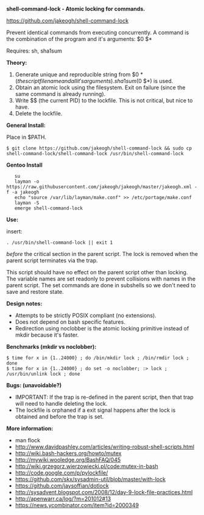 **shell-command-lock - Atomic locking for commands.**

https://github.com/jakeogh/shell-command-lock

Prevent identical commands from executing concurrently.
A command is the combination of the program and it's arguments: $0 $*

Requires: sh, sha1sum

**Theory:**

 1. Generate unique and reproducible string from $0 $* (the script file name and all it's arguments). sha1sum($0 $*) is used.
 2. Obtain an atomic lock using the filesystem. Exit on failure (since the same command is already running).
 3. Write $$ (the current PID) to the lockfile. This is not critical, but nice to have.
 4. Delete the lockfile.

**General Install:**

Place in $PATH.

```
$ git clone https://github.com/jakeogh/shell-command-lock && sudo cp shell-command-lock/shell-command-lock /usr/bin/shell-command-lock
```

**Gentoo Install**
```
   su
   layman -o https://raw.githubusercontent.com/jakeogh/jakeogh/master/jakeogh.xml -f -a jakeogh
   echo "source /var/lib/layman/make.conf" >> /etc/portage/make.conf
   layman -S
   emerge shell-command-lock
```

**Use:**

insert:
```
. /usr/bin/shell-command-lock || exit 1
```
_before_ the critical section in the parent script. The lock is removed when the parent script terminates via the trap.

This script should have no effect on the parent script other than locking. The variable names are set readonly to prevent collisions with names in the parent script. The set commands are done in subshells so we don't need to save and restore state.

**Design notes:**

- Attempts to be strictly POSIX compliant (no extensions).
- Does not depend on bash specific features.
- Redirection using noclobber is the atomic locking primitive instead of mkdir because it's faster.

**Benchmarks (mkdir vs noclobber):**
```
$ time for x in {1..24000} ; do /bin/mkdir lock ; /bin/rmdir lock ; done
$ time for x in {1..24000} ; do set -o noclobber; :> lock ; /usr/bin/unlink lock ; done
```

**Bugs: (unavoidable?)**

- IMPORTANT: If the trap is re-defined in the parent script, then that trap will need to handle deleting the lock.
- The lockfile is orphaned if a exit signal happens after the lock is obtained and before the trap is set.

**More information:**

 - man flock
 - http://www.davidpashley.com/articles/writing-robust-shell-scripts.html
 - http://wiki.bash-hackers.org/howto/mutex
 - http://mywiki.wooledge.org/BashFAQ/045
 - http://wiki.grzegorz.wierzowiecki.pl/code:mutex-in-bash
 - http://code.google.com/p/pylockfile/
 - https://github.com/skx/sysadmin-util/blob/master/with-lock
 - https://github.com/jaysoffian/dotlock
 - http://sysadvent.blogspot.com/2008/12/day-9-lock-file-practices.html
 - http://apenwarr.ca/log/?m=201012#13
 - https://news.ycombinator.com/item?id=2000349

